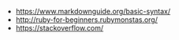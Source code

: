 - https://www.markdownguide.org/basic-syntax/
- http://ruby-for-beginners.rubymonstas.org/
- https://stackoverflow.com/
